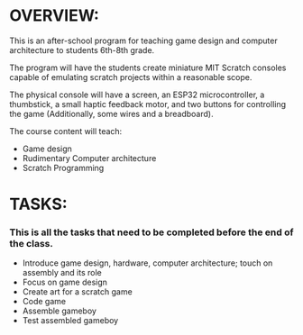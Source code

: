 # OVERVIEW:

This is an after-school program for teaching game design and computer architecture to students 6th-8th grade.

The program will have the students create miniature MIT Scratch consoles capable of emulating scratch projects within a reasonable scope.

The physical console will have a screen, an ESP32 microcontroller, a thumbstick, a small haptic feedback motor, and two buttons for controlling the game (Additionally, some wires and a breadboard).

The course content will teach:
- Game design
- Rudimentary Computer architecture
- Scratch Programming


# TASKS:

### This is all the tasks that need to be completed before the end of the class.

- Introduce game design, hardware, computer architecture; touch on assembly and its role
- Focus on game design
- Create art for a scratch game
- Code game
- Assemble gameboy
- Test assembled gameboy
